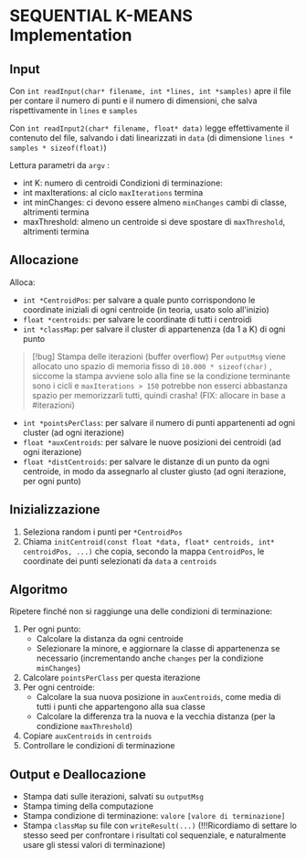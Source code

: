 # SEQUENTIAL K-MEANS Implementation

## Input
Con `int readInput(char* filename, int *lines, int *samples)` apre il file per contare il numero di punti e il numero di dimensioni, che salva rispettivamente in `lines` e `samples`

Con `int readInput2(char* filename, float* data)` legge effettivamente il contenuto del file, salvando i dati linearizzati in `data` (di dimensione `lines * samples * sizeof(float)`) 

Lettura parametri da `argv` : 
- int K: numero di centroidi
Condizioni di terminazione:
- int maxIterations: al ciclo `maxIterations` termina
- int minChanges: ci devono essere almeno `minChanges` cambi di classe, altrimenti termina 
- maxThreshold: almeno un centroide si deve spostare di `maxThreshold`, altrimenti termina
    

## Allocazione

Alloca:
- `int *CentroidPos`: per salvare a quale punto corrispondono le coordinate iniziali di ogni centroide (in teoria, usato solo all'inizio)
- `float *centroids`: per salvare le coordinate di tutti i centroidi
- `int *classMap`: per salvare il cluster di appartenenza (da 1 a K) di ogni punto

>[!bug] Stampa delle iterazioni (buffer overflow)
> Per `outputMsg` viene allocato uno spazio di memoria fisso di `10.000 * sizeof(char)` , siccome la stampa avviene solo alla fine se la condizione terminante sono i cicli e `maxIterations > 150` potrebbe non esserci abbastanza spazio per memorizzarli tutti, quindi crasha! (FIX: allocare in base a #iterazioni)

- `int *pointsPerClass`: per salvare il numero di punti appartenenti ad ogni cluster (ad ogni iterazione)
- `float *auxCentroids`: per salvare le nuove posizioni dei centroidi (ad ogni iterazione)
- `float *distCentroids`: per salvare le distanze di un punto da ogni centroide, in modo da assegnarlo al cluster giusto (ad ogni iterazione, per ogni punto)

## Inizializzazione

1. Seleziona random i punti per `*CentroidPos`
2. Chiama `initCentroid(const float *data, float* centroids, int* centroidPos, ...)` che copia, secondo la mappa `CentroidPos`, le coordinate dei punti selezionati da `data` a `centroids` 

## Algoritmo

Ripetere finché non si raggiunge una delle condizioni di terminazione:
1. Per ogni punto:
    - Calcolare la distanza da ogni centroide
    - Selezionare la minore, e aggiornare la classe di appartenenza se necessario (incrementando anche `changes` per la condizione `minChanges`)
2. Calcolare `pointsPerClass` per questa iterazione
3. Per ogni centroide:
    - Calcolare la sua nuova posizione in `auxCentroids`, come media di tutti i punti che appartengono alla sua classe
    - Calcolare la differenza tra la nuova e la vecchia distanza (per la condizione `maxThreshold`)
4. Copiare `auxCentroids` in `centroids`
5. Controllare le condizioni di terminazione

## Output e Deallocazione

- Stampa dati sulle iterazioni, salvati su `outputMsg`
- Stampa timing della computazione
- Stampa condizione di terminazione: `valore` `[valore di terminazione]`
- Stampa `classMap` su file con `writeResult(...)`  (!!!Ricordiamo di settare lo stesso seed per confrontare i risultati col sequenziale, e naturalmente usare gli stessi valori di terminazione)